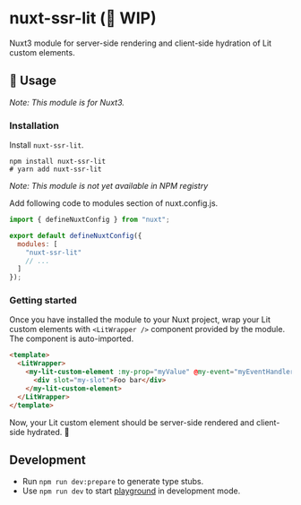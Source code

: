 # nuxt-ssr-lit (🚧 WIP)

Nuxt3 module for server-side rendering and client-side hydration of Lit custom elements.

## 🚀 Usage

_Note: This module is for Nuxt3._

### Installation

Install `nuxt-ssr-lit`. 

```shell
npm install nuxt-ssr-lit
# yarn add nuxt-ssr-lit
```

_Note: This module is not yet available in NPM registry_

Add following code to modules section of nuxt.config.js.

```js
import { defineNuxtConfig } from "nuxt";

export default defineNuxtConfig({
  modules: [
    "nuxt-ssr-lit"
    // ...
  ]
});
```

### Getting started

Once you have installed the module to your Nuxt project, wrap your Lit custom elements with `<LitWrapper />` component provided by the module. The component is auto-imported.

```HTML
<template>
  <LitWrapper>
    <my-lit-custom-element :my-prop="myValue" @my-event="myEventHandler">
      <div slot="my-slot">Foo bar</div>
    </my-lit-custom-element>
  </LitWrapper>
</template>
```

Now, your Lit custom element should be server-side rendered and client-side hydrated. 🙌

## Development

- Run `npm run dev:prepare` to generate type stubs.
- Use `npm run dev` to start [playground](./playground) in development mode.
